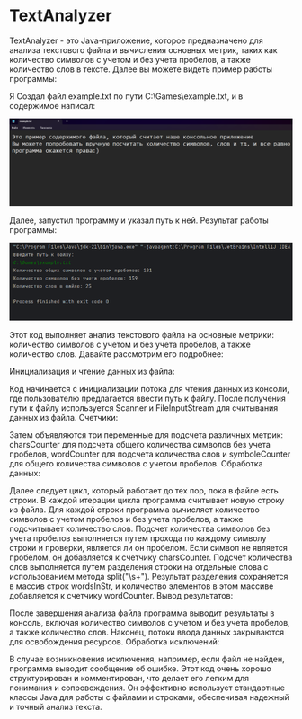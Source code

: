 # TextAnalyzer
 TextAnalyzer - это Java-приложение, которое предназначено для анализа текстового файла и вычисления основных метрик, таких как количество символов с учетом и без учета пробелов, а также количество слов в тексте.
 Далее вы можете видеть пример работы программы:

 Я Создал файл example.txt по пути C:\Games\example.txt, и в содержимое написал:
 
![Image alt](https://github.com/heiphin7/TextAnalyzer/blob/main/Screens/Снимок%20экрана%202024-02-10%20225924.png)


Далее, запустил программу и указал путь к ней.
Результат работы программы:

![Image alt](https://github.com/heiphin7/TextAnalyzer/blob/main/Screens/Снимок%20экрана%202024-02-10%20225855.png)


Этот код выполняет анализ текстового файла на основные метрики: количество символов с учетом и без учета пробелов, а также количество слов. Давайте рассмотрим его подробнее:

Инициализация и чтение данных из файла:

Код начинается с инициализации потока для чтения данных из консоли, где пользователю предлагается ввести путь к файлу.
После получения пути к файлу используется Scanner и FileInputStream для считывания данных из файла.
Счетчики:

Затем объявляются три переменные для подсчета различных метрик: charsCounter для подсчета общего количества символов без учета пробелов, wordCounter для подсчета количества слов и symboleCounter для общего количества символов с учетом пробелов.
Обработка данных:

Далее следует цикл, который работает до тех пор, пока в файле есть строки. В каждой итерации цикла программа считывает новую строку из файла.
Для каждой строки программа вычисляет количество символов с учетом пробелов и без учета пробелов, а также подсчитывает количество слов.
Подсчет количества символов без учета пробелов выполняется путем прохода по каждому символу строки и проверки, является ли он пробелом. Если символ не является пробелом, он добавляется к счетчику charsCounter.
Подсчет количества слов выполняется путем разделения строки на отдельные слова с использованием метода split("\\s+"). Результат разделения сохраняется в массив строк wordsInStr, и количество элементов в этом массиве добавляется к счетчику wordCounter.
Вывод результатов:

После завершения анализа файла программа выводит результаты в консоль, включая количество символов с учетом и без учета пробелов, а также количество слов.
Наконец, потоки ввода данных закрываются для освобождения ресурсов.
Обработка исключений:

В случае возникновения исключения, например, если файл не найден, программа выводит сообщение об ошибке.
Этот код очень хорошо структурирован и комментирован, что делает его легким для понимания и сопровождения. Он эффективно использует стандартные классы Java для работы с файлами и строками, обеспечивая надежный и точный анализ текста.
